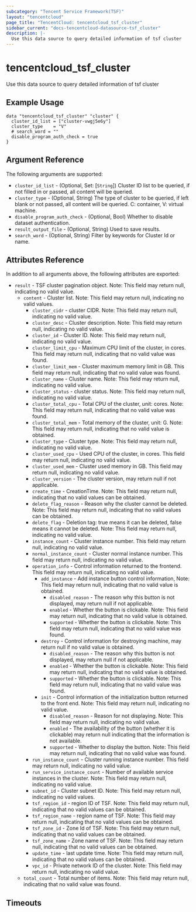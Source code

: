 ```yaml
---
subcategory: "Tencent Service Framework(TSF)"
layout: "tencentcloud"
page_title: "TencentCloud: tencentcloud_tsf_cluster"
sidebar_current: "docs-tencentcloud-datasource-tsf_cluster"
description: |-
  Use this data source to query detailed information of tsf cluster
---
```


# tencentcloud_tsf_cluster

Use this data source to query detailed information of tsf cluster

## Example Usage

```hcl
data "tencentcloud_tsf_cluster" "cluster" {
  cluster_id_list = ["cluster-vwgj5e6y"]
  cluster_type    = "V"
  # search_word = ""
  disable_program_auth_check = true
}
```

## Argument Reference

The following arguments are supported:

* `cluster_id_list` - (Optional, Set: [`String`]) Cluster ID list to be queried, if not filled in or passed, all content will be queried.
* `cluster_type` - (Optional, String) The type of cluster to be queried, if left blank or not passed, all content will be queried. C: container, V: virtual machine.
* `disable_program_auth_check` - (Optional, Bool) Whether to disable dataset authentication.
* `result_output_file` - (Optional, String) Used to save results.
* `search_word` - (Optional, String) Filter by keywords for Cluster Id or name.

## Attributes Reference

In addition to all arguments above, the following attributes are exported:

* `result` - TSF cluster pagination object. Note: This field may return null, indicating no valid value.
  * `content` - Cluster list. Note: This field may return null, indicating no valid values.
    * `cluster_cidr` - cluster CIDR. Note: This field may return null, indicating no valid value.
    * `cluster_desc` - Cluster description. Note: This field may return null, indicating no valid value.
    * `cluster_id` - Cluster ID. Note: This field may return null, indicating no valid value.
    * `cluster_limit_cpu` - Maximum CPU limit of the cluster, in cores. This field may return null, indicating that no valid value was found.
    * `cluster_limit_mem` - Cluster maximum memory limit in GB. This field may return null, indicating that no valid value was found.
    * `cluster_name` - Cluster name. Note: This field may return null, indicating no valid value.
    * `cluster_status` - cluster status. Note: This field may return null, indicating no valid value.
    * `cluster_total_cpu` - Total CPU of the cluster, unit: cores. Note: This field may return null, indicating that no valid value was found.
    * `cluster_total_mem` - Total memory of the cluster, unit: G. Note: This field may return null, indicating that no valid value is obtained.
    * `cluster_type` - Cluster type. Note: This field may return null, indicating no valid value.
    * `cluster_used_cpu` - Used CPU of the cluster, in cores. This field may return null, indicating no valid value.
    * `cluster_used_mem` - Cluster used memory in GB. This field may return null, indicating no valid value.
    * `cluster_version` - The cluster version, may return null if not applicable.
    * `create_time` - CreationTime. Note: This field may return null, indicating that no valid values can be obtained.
    * `delete_flag_reason` - Reason why the cluster cannot be deleted.  Note: This field may return null, indicating that no valid values can be obtained.
    * `delete_flag` - Deletion tag: true means it can be deleted, false means it cannot be deleted. Note: This field may return null, indicating no valid value.
    * `instance_count` - Cluster instance number. This field may return null, indicating no valid value.
    * `normal_instance_count` - Cluster normal instance number. This field may return null, indicating no valid value.
    * `operation_info` - Control information returned to the frontend. This field may return null, indicating no valid value.
      * `add_instance` - Add instance button control information, Note: This field may return null, indicating that no valid value is obtained.
        * `disabled_reason` - The reason why this button is not displayed, may return null if not applicable.
        * `enabled` - Whether the button is clickable. Note: This field may return null, indicating that no valid value is obtained.
        * `supported` - Whether the button is clickable. Note: This field may return null, indicating that no valid value was found.
      * `destroy` - Control information for destroying machine, may return null if no valid value is obtained.
        * `disabled_reason` - The reason why this button is not displayed, may return null if not applicable.
        * `enabled` - Whether the button is clickable. Note: This field may return null, indicating that no valid value is obtained.
        * `supported` - Whether the button is clickable. Note: This field may return null, indicating that no valid value was found.
      * `init` - Control information of the initialization button returned to the front end. Note: This field may return null, indicating no valid value.
        * `disabled_reason` - Reason for not displaying. Note: This field may return null, indicating no valid value.
        * `enabled` - The availability of the button (whether it is clickable) may return null indicating that the information is not available.
        * `supported` - Whether to display the button. Note: This field may return null, indicating that no valid value was found.
    * `run_instance_count` - Cluster running instance number. This field may return null, indicating no valid value.
    * `run_service_instance_count` - Number of available service instances in the cluster. Note: This field may return null, indicating no valid value.
    * `subnet_id` - Cluster subnet ID. Note: This field may return null, indicating no valid values.
    * `tsf_region_id` - region ID of TSF.  Note: This field may return null, indicating that no valid values can be obtained.
    * `tsf_region_name` - region name of TSF.  Note: This field may return null, indicating that no valid values can be obtained.
    * `tsf_zone_id` - Zone Id of TSF.  Note: This field may return null, indicating that no valid values can be obtained.
    * `tsf_zone_name` - Zone name of TSF.  Note: This field may return null, indicating that no valid values can be obtained.
    * `update_time` - last update time.  Note: This field may return null, indicating that no valid values can be obtained.
    * `vpc_id` - Private network ID of the cluster. Note: This field may return null, indicating no valid value.
  * `total_count` - Total number of items. Note: This field may return null, indicating that no valid value was found.


## Timeouts

<no value>


